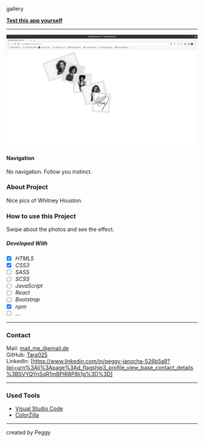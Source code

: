 gallery

**[Test this app yourself](github.io)**

---

![Screenshot from Project](./image/gallery.png)

#### Navigation

No navigation. Follow you instinct. 

### About Project

Nice pics of Whitney Houston.

### How to use this Project

Swipe about the photos and see the effect. 

##### Developed With

- [x] _HTML5_
- [x] _CSS3_
- [ ] _SASS_
- [ ] _SCSS_
- [ ] _JavaScript_
- [ ] _React_
- [ ] _Bootstrap_
- [x] _npm_
- [ ] _..._

---

### Contact

Mail: <mail_me_@email.de><br>
GitHub: [Tara025](https://github.com/)<br>
LinkedIn: [https://www.linkedin.com/in/peggy-janocha-526b5a9?lipi=urn%3Ali%3Apage%3Ad_flagship3_profile_view_base_contact_details%3BSVYQYnSqR1mBPIR8P8li1g%3D%3D]

---

### Used Tools

- [Visual Studio Code](https://code.visualstudio.com/)
- [ColorZilla](https://www.colorzilla.com/chrome/)

---

created by Peggy
